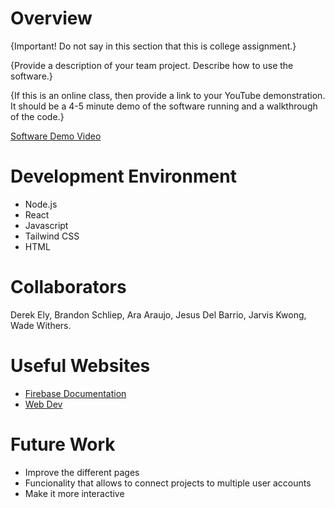 # Overview

{Important!  Do not say in this section that this is college assignment.}

{Provide a description of your team project.  Describe how to use the software.}

{If this is an online class, then provide a link to your YouTube demonstration.  It should be a 4-5 minute demo of the software running and a walkthrough of the code.}

[Software Demo Video](http://youtube.link.goes.here)

# Development Environment
* Node.js
* React
* Javascript
* Tailwind CSS
* HTML

# Collaborators

Derek Ely, 
Brandon Schliep, 
Ara Araujo, 
Jesus Del Barrio, 
Jarvis Kwong, 
Wade Withers.

# Useful Websites
* [Firebase Documentation](https://www.google.com/search?q=firebase+documentation&rlz=1C1RXQR_enUS1033US1036&oq=firebase+document&aqs=chrome.0.0i131i433i512j69i57j0i20i263i512j0i512l7.2264j0j4&sourceid=chrome&ie=UTF-8&safe=strict)
* [Web Dev](https://www.youtube.com/watch?v=Ul3y1LXxzdU)

# Future Work
* Improve the different pages
* Funcionality that allows to connect projects to multiple user accounts
* Make it more interactive